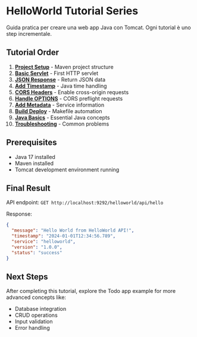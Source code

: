 # HelloWorld Tutorial Series

Guida pratica per creare una web app Java con Tomcat. Ogni tutorial è uno step incrementale.

## Tutorial Order

1. **[Project Setup](01-project-setup.md)** - Maven project structure
2. **[Basic Servlet](02-basic-servlet.md)** - First HTTP servlet
3. **[JSON Response](03-json-response.md)** - Return JSON data
4. **[Add Timestamp](04-add-timestamp.md)** - Java time handling
5. **[CORS Headers](05-cors-headers.md)** - Enable cross-origin requests
6. **[Handle OPTIONS](06-handle-options.md)** - CORS preflight requests
7. **[Add Metadata](07-add-metadata.md)** - Service information
8. **[Build Deploy](08-build-deploy.md)** - Makefile automation
9. **[Java Basics](09-java-basics.md)** - Essential Java concepts
10. **[Troubleshooting](10-troubleshooting.md)** - Common problems

## Prerequisites

- Java 17 installed
- Maven installed
- Tomcat development environment running

## Final Result

API endpoint: `GET http://localhost:9292/helloworld/api/hello`

Response:
```json
{
  "message": "Hello World from HelloWorld API!",
  "timestamp": "2024-01-01T12:34:56.789",
  "service": "helloworld",
  "version": "1.0.0",
  "status": "success"
}
```

## Next Steps

After completing this tutorial, explore the Todo app example for more advanced concepts like:
- Database integration
- CRUD operations
- Input validation
- Error handling
